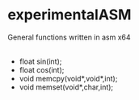 # experimentalASM
General functions written in asm x64
<br><br>
<ul>
  <li> float sin(int);
  <li> float cos(int);
  <li> void memcpy(void*,void*,int);
  <li> void memset(void*,char,int);
</ul>
